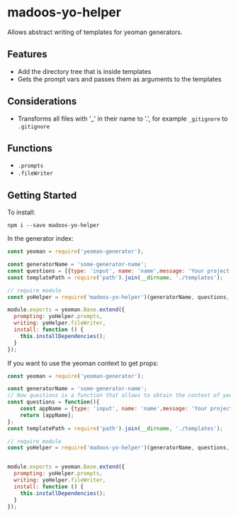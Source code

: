 # madoos-yo-helper

Allows abstract writing of templates for yeoman generators.

## Features

 * Add the directory tree that is inside templates
 * Gets the prompt vars and passes them as arguments to the templates

## Considerations

 * Transforms all files with '_' in their name to '.', for example `_gitignore` to `.gitignore`

## Functions

  * `.prompts`
  * `.fileWriter`

## Getting Started

To install:

    npm i --save madoos-yo-helper

In the generator index:

``` javascript
const yeoman = require('yeoman-generator');

const generatorName = 'some-generator-name';
const questions = [{type: 'input', name: 'name',message: 'Your project name',default: null}];    
const templatePath = require('path').join(__dirname, './templates');

// require module
const yoHelper = require('madoos-yo-helper')(generatorName, questions, templatePath);

module.exports = yeoman.Base.extend({
  prompting: yoHelper.prompts,
  writing: yoHelper.fileWriter, 
  install: function () {
    this.installDependencies();
  }
});
```

If you want to use the yeoman context to get props:

``` javascript
const yeoman = require('yeoman-generator');

const generatorName = 'some-generator-name';
// Now questions is a function that allows to obtain the context of yeoman
const questions = function(){
    const appName = {type: 'input', name: 'name',message: 'Your project name',default: this.appname}
    return [appName];
};
const templatePath = require('path').join(__dirname, './templates');

// require module
const yoHelper = require('madoos-yo-helper')(generatorName, questions, templatePath);


module.exports = yeoman.Base.extend({
  prompting: yoHelper.prompts,
  writing: yoHelper.fileWriter, 
  install: function () {
    this.installDependencies();
  }
});
```